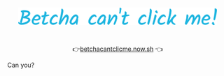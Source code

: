 <p align="center">
<img align="middle" width="90%" alt="betchacantclickme" src="docs/title.svg">
</p>

<br/>

<p align="center">
👉<a href="https://betchacantclickme.now.sh">betchacantclicme.now.sh</a> 👈
</p>

Can you?
